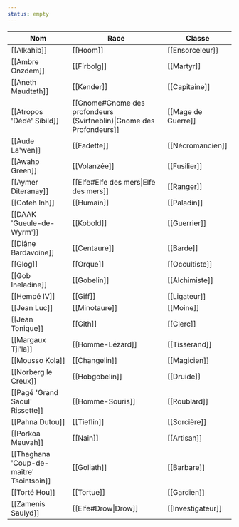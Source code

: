 ```yaml
---
status: empty
---
```

| Nom                                      | Race                                                                 | Classe             |
| ---------------------------------------- | -------------------------------------------------------------------- | ------------------ |
| [[Alkahib]]                              | [[Hoom]]                                                             | [[Ensorceleur]]    |
| [[Ambre Onzdem]]                         | [[Firbolg]]                                                          | [[Martyr]]         |
| [[Aneth Maudteth]]                       | [[Kender]]                                                           | [[Capitaine]]      |
| [[Atropos 'Dédé' Sibild]]                | [[Gnome#Gnome des profondeurs (Svirfneblin)\|Gnome des Profondeurs]] | [[Mage de Guerre]] |
| [[Aude La'wen]]                          | [[Fadette]]                                                          | [[Nécromancien]]   |
| [[Awahp Green]]                          | [[Volanzée]]                                                         | [[Fusilier]]       |
| [[Aymer Diteranay]]                      | [[Elfe#Elfe des mers\|Elfe des mers]]                                | [[Ranger]]         |
| [[Cofeh Inh]]                            | [[Humain]]                                                           | [[Paladin]]        |
| [[DAAK 'Gueule-de-Wyrm']]                | [[Kobold]]                                                           | [[Guerrier]]       |
| [[Diâne Bardavoine]]                     | [[Centaure]]                                                         | [[Barde]]          |
| [[Glog]]                                 | [[Orque]]                                                            | [[Occultiste]]     |
| [[Gob Ineladine]]                        | [[Gobelin]]                                                          | [[Alchimiste]]     |
| [[Hempé IV]]                             | [[Giff]]                                                             | [[Ligateur]]       |
| [[Jean Luc]]                             | [[Minotaure]]                                                        | [[Moine]]          |
| [[Jean Tonique]]                         | [[Gith]]                                                             | [[Clerc]]          |
| [[Margaux Tji'la]]                       | [[Homme-Lézard]]                                                     | [[Tisserand]]      |
| [[Mousso Kola]]                          | [[Changelin]]                                                        | [[Magicien]]       |
| [[Norberg le Creux]]                     | [[Hobgobelin]]                                                       | [[Druide]]         |
| [[Pagé 'Grand Saoul' Rissette]]          | [[Homme-Souris]]                                                     | [[Roublard]]<br>   |
| [[Pahna Dutou]]                          | [[Tieflin]]                                                          | [[Sorcière]]       |
| [[Porkoa Meuvah]]                        | [[Nain]]                                                             |  [[Artisan]]       |
| [[Thaghana 'Coup-de-maître' Tsointsoin]] | [[Goliath]]                                                          | [[Barbare]]        |
| [[Torté Hou]]                            | [[Tortue]]                                                           | [[Gardien]]        |
| [[Zamenis Saulyd]]                       | [[Elfe#Drow\|Drow]]                                                  | [[Investigateur]]  |
